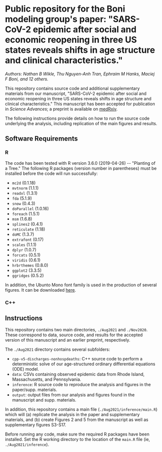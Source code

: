 # Public repository for the Boni modeling group's paper: "SARS-CoV-2 epidemic after social and economic reopening in three US states reveals shifts in age structure and clinical characteristics."
*Authors: Nathan B Wikle, Thu Nguyen-Anh Tran, Ephraim M Hanks, Maciej F Boni, and 12 others.*

This repository contains source code and additional supplementary materials from our manuscript, "SARS-CoV-2 epidemic after social and economic reopening in three US states reveals shifts in age structure and clinical characteristics." This manuscript has been accepted for publication in *Science Advances*; a preprint is available on [medRxiv](https://www.medrxiv.org/content/10.1101/2020.11.17.20232918v3).

The following instructions provide details on how to run the source code underlying the analysis, including replication of the main figures and results.

## Software Requirements

### R 

The code has been tested with R version 3.6.0 (2019-04-26) -- "Planting of a Tree."  The following R packages (version number in parentheses) must be installed before the code will run successfully:

- `mc2d` (0.1.18)
- `mvtnorm` (1.1.1)
- `readxl` (1.3.1)
- `fda` (5.1.9)
- `snow` (0.4.3)
- `doParallel` (1.0.16)
- `foreach` (1.5.1)
- `msm` (1.6.8)
- `splines2` (0.4.1)
- `reticulate` (1.18)
- `doMC` (1.3.7)
- `extrafont` (0.17)
- `scales` (1.1.1)
- `dplyr` (1.0.7)
- `forcats` (0.5.1)
- `viridis` (0.6.1)
- `hrbrthemes` (0.8.0)
- `ggplot2` (3.3.5)
- `ggridges` (0.5.2)

In addition, the Ubunto Mono font family is used in the production of several figures. It can be downloaded [here](https://fonts.google.com/specimen/Ubuntu+Mono).

### C++


## Instructions

This repository contains two main directories, `./Aug2021` and `./Nov2020`. These correspond to data, source code, and results for the accepted version of this manuscript and an earlier preprint, respectively. 

The `./Aug2021` directory contains several subfolders:

- `cpp-v5-discharges-nonhospdeaths`: C++ source code to perform a deterministic solve of our age-structured ordinary differential equations (ODE) model.
- `data`: CSVs containing observed epidemic data from Rhode Island, Massachusetts, and Pennsylvania.
- `inference`: R source code to reproduce the analysis and figures in the paper/supp. materials.
- `output`: output files from our analysis and figures found in the manuscript and supp. materials.

In addition, this repository contains a main file (`./Aug2021/inference/main.R`) which will (a) replicate the analysis in the paper and supplementary materials, and (b) create Figures 2 and 5 from the manuscript as well as supplementary figures S3-S17. 


Before running any code, make sure the required R packages have been installed. Set the R working directory to the location of the `main.R` file (ie, `./Aug2021/inference`).

